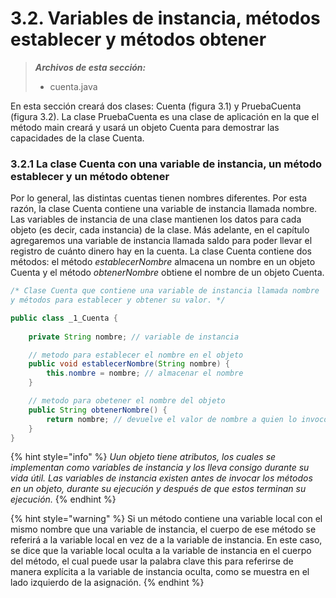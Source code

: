# 3.2. Variables de instancia, métodos establecer y métodos obtener

> _**Archivos de esta sección:**_
>
> * cuenta.java

En esta sección creará dos clases: Cuenta (figura 3.1) y PruebaCuenta (figura 3.2). La clase PruebaCuenta es una clase de aplicación en la que el método main creará y usará un objeto Cuenta para demostrar las capacidades de la clase Cuenta.

### 3.2.1 La clase Cuenta con una variable de instancia, un método establecer y un método obtener

Por lo general, las distintas cuentas tienen nombres diferentes. Por esta razón, la clase Cuenta  contiene una variable de instancia llamada nombre. Las variables de instancia de una clase mantienen los datos para cada objeto (es decir, cada instancia) de la clase. Más adelante, en el capítulo agregaremos una variable de instancia llamada saldo para poder llevar el registro de cuánto dinero hay en la cuenta. La clase Cuenta contiene dos métodos: el método _establecerNombre_ almacena un nombre en un objeto Cuenta y el método _obtenerNombre_ obtiene el nombre de un objeto Cuenta.

```java
/* Clase Cuenta que contiene una variable de instancia llamada nombre
y métodos para establecer y obtener su valor. */

public class _1_Cuenta {
    
    private String nombre; // variable de instancia

    // metodo para establecer el nombre en el objeto
    public void establecerNombre(String nombre) {
        this.nombre = nombre; // almacenar el nombre
    }

    // metodo para obetener el nombre del objeto
    public String obtenerNombre() {
        return nombre; // devuelve el valor de nombre a quien lo invocó
    }
}
```

{% hint style="info" %}
_Uun objeto tiene atributos, los cuales se implementan como variables de instancia y los lleva consigo durante su vida útil. Las variables de instancia existen antes de invocar los métodos en un objeto, durante su ejecución y después de que estos terminan su ejecución._
{% endhint %}

{% hint style="warning" %}
Si un método contiene una variable local con el mismo nombre que una variable de instancia, el cuerpo de ese método se referirá a la variable local en vez de a la variable de instancia. En este caso, se dice que la variable local oculta a la variable de instancia en el cuerpo del método, el cual puede usar la palabra clave this para referirse de manera explícita a la variable de instancia oculta, como se muestra en el lado izquierdo de la asignación.
{% endhint %}
